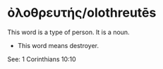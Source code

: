 # ὀλοθρευτής/olothreutēs
This word is a type of person. It is a noun.

* This word means destroyer.

See: 1 Corinthians 10:10

